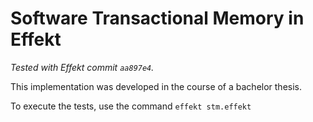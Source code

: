 # Software Transactional Memory in Effekt

_Tested with Effekt commit `aa897e4`._

This implementation was developed in the course of a bachelor thesis.

To execute the tests, use the command `effekt stm.effekt`
